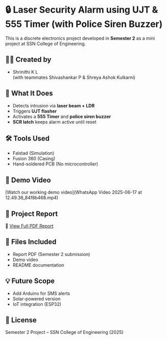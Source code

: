 # 🔒 Laser Security Alarm using UJT & 555 Timer (with Police Siren Buzzer)

This is a discrete electronics project developed in **Semester 2** as a mini project at SSN College of Engineering.

## 👩‍💻 Created by
- Shrinithi K L  
(with teammates Shivashankar P & Shreya Ashok Kulkarni)

## 🧠 What It Does
- Detects intrusion via **laser beam + LDR**
- Triggers **UJT flasher**
- Activates a **555 Timer** and **police siren buzzer**
- **SCR latch** keeps alarm active until reset

## 🛠 Tools Used
- Falstad (Simulation)
- Fusion 360 (Casing)
- Hand-soldered PCB (No microcontroller)

## 🎥 Demo Video
[Watch our working demo video](WhatsApp Video 2025-06-17 at 12.49.36_84f8b468.mp4)

## 📄 Project Report
📎 [View Full PDF Report](https://drive.google.com/file/d/13TWI7VMLKbAiV_5QRt-b4MF4SJHu5l09/view?usp=drivesdk)

## 📁 Files Included
- Report PDF (Semester 2 submission)
- Demo video
- README documentation

## 💡 Future Scope
- Add Arduino for SMS alerts
- Solar-powered version
- IoT integration (ESP32)

## 📜 License
Semester 2 Project – SSN College of Engineering (2025)
